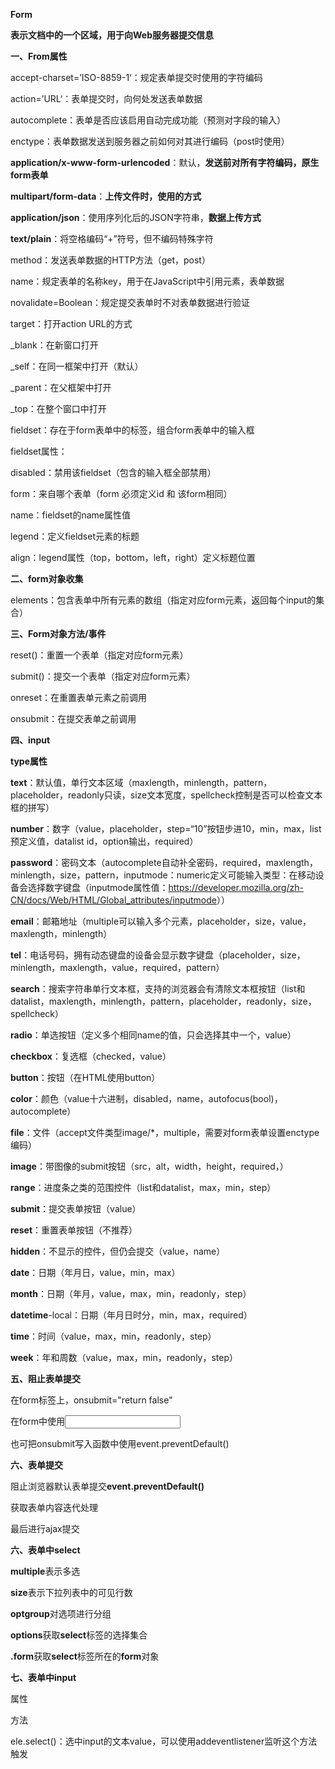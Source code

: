 **Form**

**表示文档中的一个区域，用于向Web服务器提交信息**

**一、From属性**

accept-charset=’ISO-8859-1‘：规定表单提交时使用的字符编码

action=’URL‘：表单提交时，向何处发送表单数据

autocomplete：表单是否应该启用自动完成功能（预测对字段的输入）

enctype：表单数据发送到服务器之前如何对其进行编码（post时使用）

**application/x-www-form-urlencoded**：默认，**发送前对所有字符编码，原生form表单**

**multipart/form-data**：**上传文件时，使用的方式**

**application/json**：使用序列化后的JSON字符串，**数据上传方式**

**text/plain**：将空格编码“+”符号，但不编码特殊字符

method：发送表单数据的HTTP方法（get，post）

name：规定表单的名称key，用于在JavaScript中引用元素，表单数据

novalidate=Boolean：规定提交表单时不对表单数据进行验证

target：打开action URL的方式

\_blank：在新窗口打开

\_self：在同一框架中打开（默认）

\_parent：在父框架中打开

\_top：在整个窗口中打开

fieldset：存在于form表单中的标签，组合form表单中的输入框

fieldset属性：

disabled：禁用该fieldset（包含的输入框全部禁用）

form：来自哪个表单（form 必须定义id 和 该form相同）

name：fieldset的name属性值

legend：定义fieldset元素的标题

align：legend属性（top，bottom，left，right）定义标题位置

**二、form对象收集**

elements：包含表单中所有元素的数组（指定对应form元素，返回每个input的集合）

**三、Form对象方法/事件**

reset()：重置一个表单（指定对应form元素）

submit()：提交一个表单（指定对应form元素）

onreset：在重置表单元素之前调用

onsubmit：在提交表单之前调用

**四、input**

**type属性**

**text**：默认值，单行文本区域（maxlength，minlength，pattern，placeholder，readonly只读，size文本宽度，spellcheck控制是否可以检查文本框的拼写）

**number**：数字（value，placeholder，step=“10”按钮步进10，min，max，list预定义值，datalist id，option输出，required）

**password**：密码文本（autocomplete自动补全密码，required，maxlength，minlength，size，pattern，inputmode：numeric定义可能输入类型：在移动设备会选择数字键盘（inputmode属性值：<https://developer.mozilla.org/zh-CN/docs/Web/HTML/Global_attributes/inputmode>））

**email**：邮箱地址（multiple可以输入多个元素，placeholder，size，value，maxlength，minlength）

**tel**：电话号码，拥有动态键盘的设备会显示数字键盘（placeholder，size，minlength，maxlength，value，required，pattern）

**search**：搜索字符串单行文本框，支持的浏览器会有清除文本框按钮（list和datalist，maxlength，minlength，pattern，placeholder，readonly，size，spellcheck）

**radio**：单选按钮（定义多个相同name的值，只会选择其中一个，value）

**checkbox**：复选框（checked，value）

**button**：按钮（在HTML使用button）

**color**：颜色（value十六进制，disabled，name，autofocus(bool)，autocomplete）

**file**：文件（accept文件类型image/\*，multiple，需要对form表单设置enctype编码）

**image**：带图像的submit按钮（src，alt，width，height，required，）

**range**：进度条之类的范围控件（list和datalist，max，min，step）

**submit**：提交表单按钮（value）

**reset**：重置表单按钮（不推荐）

**hidden**：不显示的控件，但仍会提交（value，name）

**date**：日期（年月日，value，min，max）

**month**：日期（年月，value，max，min，readonly，step）

**datetime**-local：日期（年月日时分，min，max，required）

**time**：时间（value，max，min，readonly，step）

**week**：年和周数（value，max，min，readonly，step）

**五、阻止表单提交**

在form标签上，onsubmit="return false"

在form中使用<input  type="text" onsubmit="event.preventDefault()" />

也可把onsubmit写入函数中使用event.preventDefault()

**六、表单提交**

<!-- ![clipboard.png](Aspose.Words.1be046b9-43b4-40fc-8138-bf1a378f39d7.001.png) -->

阻止浏览器默认表单提交**event.preventDefault()**

获取表单内容迭代处理

最后进行ajax提交

**六、表单中select**


<!-- ![clipboard.png](Aspose.Words.1be046b9-43b4-40fc-8138-bf1a378f39d7.002.png) -->

<!-- ![clipboard.png](Aspose.Words.1be046b9-43b4-40fc-8138-bf1a378f39d7.003.png) -->

**multiple**表示多选

**size**表示下拉列表中的可见行数

**optgroup**对选项进行分组

**options**获取**select**标签的选择集合

**.form**获取**select**标签所在的**form**对象

**七、表单中input**

属性

方法

ele.select()：选中input的文本value，可以使用addeventlistener监听这个方法触发
